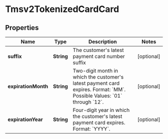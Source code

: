 
# Tmsv2TokenizedCardCard

## Properties
Name | Type | Description | Notes
------------ | ------------- | ------------- | -------------
**suffix** | **String** | The customer&#39;s latest payment card number suffix  |  [optional]
**expirationMonth** | **String** |  Two-digit month in which the customer&#39;s latest payment card expires.  Format: &#x60;MM&#x60;.  Possible Values: &#x60;01&#x60; through &#x60;12&#x60;.  |  [optional]
**expirationYear** | **String** | Four-digit year in which the customer&#39;s latest payment card expires.  Format: &#x60;YYYY&#x60;.  |  [optional]




